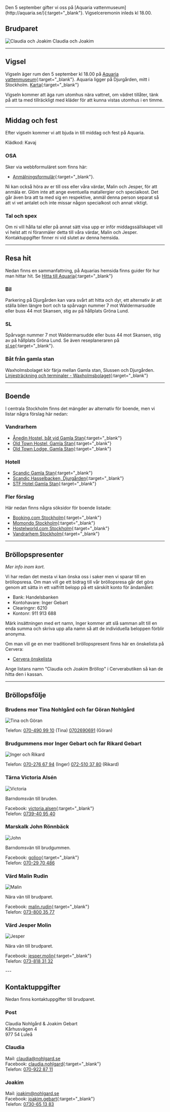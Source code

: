 <div class="nobreak">
Den 5 september gifter vi oss på [Aquaria vattenmuseum](http://aquaria.se/){:target="_blank"}.
Vigselceremonin inleds kl 18.00.

## Brudparet

![Claudia och Joakim](/assets/images/brudpar.jpg) Claudia och Joakim

---

</div>
<div class="nobreak">

## Vigsel

Vigseln äger rum den 5 september kl 18.00 på [Aquaria
vattenmuseum](http://aquaria.se/){:target="_blank"}. Aquaria ligger på Djurgården, mitt i
Stockholm. [Karta](https://www.google.se/maps/place/Aquaria+Vattenmuseum/){:target="_blank"}

Vigseln kommer att äga rum utomhus nära vattnet, om vädret tillåter, tänk på
att ta med tillräckligt med kläder för att kunna vistas utomhus i en timme.

---
</div>
<div class="nobreak">

## Middag och fest

Efter vigseln kommer vi att bjuda in till middag och fest på Aquaria.

Klädkod: Kavaj

### OSA

Sker via webbformuläret som finns här:

 - [Anmälningsformulär](http://goo.gl/forms/FrqIvG4RT3){:target="_blank"}.

Ni kan också höra av er till oss eller våra värdar, Malin och Jesper, för att anmäla
er. Glöm inte att ange eventuella matallergier och specialkost. Det går även
bra att ta med sig en respektive, anmäl denna person separat så att vi vet
antalet och inte missar någon specialkost och annat viktigt.

### Tal och spex

Om ni vill hålla tal eller på annat sätt visa upp er inför middagssällskapet vill
vi helst att ni föranmäler detta till våra värdar, Malin och Jesper.
Kontaktuppgifter finner ni vid slutet av denna hemsida.

---
</div>
<div class="nobreak">

## Resa hit

Nedan finns en sammanfattning, på Aquarias hemsida finns guider för hur man
hittar hit. Se [Hitta till Aquaria](http://aquaria.se/Infor-besoket/HITTA-HIT/){:target="_blank"}

### Bil

Parkering på Djurgården kan vara svårt att hitta och dyr, ett alternativ är att
ställa bilen längre bort och ta spårvagn nummer 7 mot Waldermarsudde eller buss
44 mot Skansen, stig av på hållplats Gröna Lund.

### SL

Spårvagn nummer 7 mot Waldermarsudde eller buss 44 mot Skansen, stig av på
hållplats Gröna Lund. Se även reseplaneraren på [sl.se](http://sl.se/){:target="_blank"}.

### Båt från gamla stan

Waxholmsbolaget kör färja mellan Gamla stan, Slussen och Djurgården.
[Linjesträckning och terminaler - Waxholmsbolaget](http://www.waxholmsbolaget.se/resa/djurgardsfarjan/terminaler/){:target="_blank"}

---
</div>
<div class="nobreak">

## Boende

I centrala Stockholm finns det mängder av alternativ för boende, men vi listar
några förslag här nedan:

### Vandrarhem

 - [Ånedin Hostel, båt vid Gamla Stan](http://www.anedinhostel.com/){:target="_blank"}
 - [Old Town Hostel, Gamla Stan](http://www.oldtownhostel-stockholm.com/){:target="_blank"}
 - [Old Town Lodge, Gamla Stan](http://oldtownlodge.se/){:target="_blank"}

### Hotell

 - [Scandic Gamla Stan](http://www.scandichotels.se/Hotels/Sverige/Stockholm/Scandic-Gamla-Stan/){:target="_blank"}
 - [Scandic Hasselbacken, Djurgården](http://www.scandichotels.se/Hotels/Sverige/Stockholm/Scandic-Hasselbacken/){:target="_blank"}
 - [STF Hotel Gamla Stan](http://www.hotelgamlastan.se/hostel.aspx){:target="_blank"}

### Fler förslag

Här nedan finns några söksidor för boende listade:

 - [Booking.com Stockholm](http://www.booking.com/Stockholm-Hotels){:target="_blank"}
 - [Momondo Stockholm](http://www.momondo.se/hotell-stockholm){:target="_blank"}
 - [Hostelworld.com Stockholm](http://www.hostelworld.com/Stockholm){:target="_blank"}
 - [Vandrarhem Stockholm](http://www.vandrarhemstockholm.biz/){:target="_blank"}

---
</div>
<div class="nobreak">

## Bröllopspresenter

*Mer info inom kort.*

Vi har redan det mesta vi kan önska oss i saker men vi sparar till en
bröllopsresa. Om man vill ge ett bidrag till vår bröllopsresa går det göra
genom att sätta in ett valfritt belopp på ett särskilt konto för ändamålet:

- Bank: Handelsbanken
- Kontohavare: Inger Gebart
- Clearingnr: 6210
- Kontonr:  911 913 688

Märk insättningen med ert namn, Inger kommer att slå samman allt till en
enda summa och skriva upp alla namn så att de individuella beloppen förblir
anonyma.

Om man vill ge en mer traditionell bröllopspresent finns här en önskelista på Cervera:

- [Cervera önskelista](https://www.cervera.se/Cervera-Club/Event/?code=ed418eef-8845-4dbf-9a6a-0615a2273aa9)

Ange listans namn "Claudia och Joakim Bröllop" i Cerverabutiken så kan de hitta
den i kassan.

---
</div>
<div class="nobreak">

## Bröllopsfölje

<div class="nobreak">

### Brudens mor Tina Nohlgård och far Göran Nohlgård

![Tina och Göran](/assets/images/tina-goran.jpg)

Telefon: [070-490 99 10](tel:+46704909910) (Tina) [0702690691](tel:+46702690691) (Göran)

</div>
<div class="nobreak">

### Brudgummens mor Inger Gebart och far Rikard Gebart

![Inger och Rikard](/assets/images/inger-rikard.jpg)

Telefon: [070-276 67 94](tel:+46702766794) (Inger) [072-510 37 80](tel:+46725103780) (Rikard)

</div>
<div class="nobreak">

### Tärna Victoria Alsén

![Victoria](/assets/images/victoria.jpg)

Barndomsvän till bruden.

Facebook: [victoria.alsen](https://www.facebook.com/victoria.alsen){:target="_blank"}<br />
Telefon: [0739-40 95 40](tel:+46739409540)

</div>
<div class="nobreak">

### Marskalk John Rönnbäck

![John](/assets/images/john.jpg)

Barndomsvän till brudgummen.

Facebook: [golioo](https://www.facebook.com/golioo){:target="_blank"}<br />
Telefon: [070-29 70 486](tel:+46702970486)

</div>
<div class="nobreak">

### Värd Malin Rudin

![Malin](/assets/images/malin.jpg)

Nära vän till brudparet.

Facebook: [malin.rudin](https://www.facebook.com/malin.rudin){:target="_blank"}<br />
Telefon: [073-800 35 77](tel:+46738003577)

</div>
<div class="nobreak">

### Värd Jesper Molin

![Jesper](/assets/images/jesper.jpg)

Nära vän till brudparet.

Facebook: [jesper.molin](https://www.facebook.com/jesper.molin){:target="_blank"}<br />
Telefon: [073-818 31 32](tel:+46738183132)

</div>
---
</div>
<div class="nobreak">

## Kontaktuppgifter

Nedan finns kontaktuppgifter till brudparet.

### Post

Claudia Nohlgård & Joakim Gebart<br />
Kårhusvägen 4<br />
977 54 Luleå

### Claudia

Mail: [claudia@nohlgard.se](mailto:claudia@nohlgard.se)<br />
Facebook: [claudia.nohlgard](https://www.facebook.com/claudia.nohlgard){:target="_blank"}<br />
Telefon: [070-922 87 11](tel:+46709228711)

### Joakim

Mail: [joakim@nohlgard.se](mailto:joakim@nohlgard.se)<br />
Facebook: [joakim.gebart](https://www.facebook.com/joakim.gebart){:target="_blank"}<br />
Telefon: [0730-65 13 83](tel:+46730651383)

</div>
